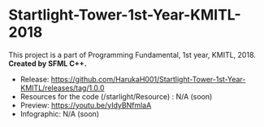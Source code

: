 # Startlight-Tower-1st-Year-KMITL-2018
This project is a part of Programming Fundamental, 1st year, KMITL, 2018.
**Created by SFML C++.**
- Release: https://github.com/HarukaH001/Startlight-Tower-1st-Year-KMITL/releases/tag/1.0.0
- Resources for the code (/starlight/Resource) : N/A (soon)
- Preview: https://youtu.be/yIdyBNfmlaA
- Infographic: N/A (soon)
